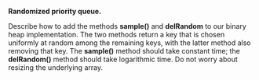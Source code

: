 **Randomized priority queue.** 

Describe how to add the methods **sample()** and **delRandom** to our binary heap implementation. The two methods return a key that is chosen uniformly at random among the remaining keys, with the latter method also removing that key. The **sample()** method should take constant time; the **delRandom()** method should take logarithmic time. Do not worry about resizing the underlying array.